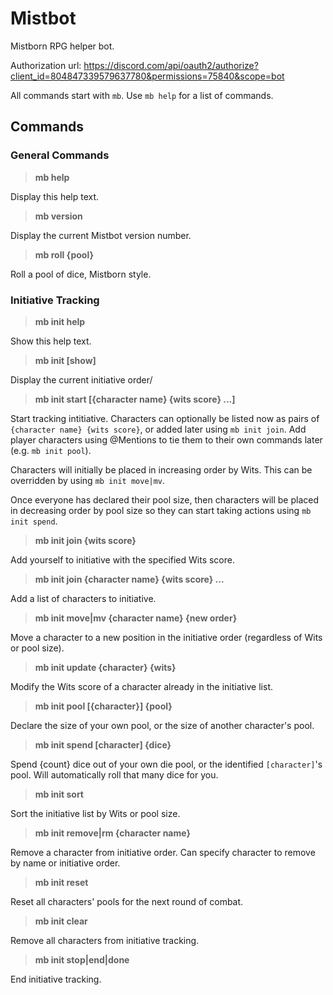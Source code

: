 # Mistbot

Mistborn RPG helper bot.

Authorization url: https://discord.com/api/oauth2/authorize?client_id=804847339579637780&permissions=75840&scope=bot

All commands start with `mb`. Use `mb help` for a list of commands.

## Commands

### General Commands

> **mb help**

Display this help text.

> **mb version**

Display the current Mistbot version number.

> **mb roll {pool}**

Roll a pool of dice, Mistborn style.

### Initiative Tracking

> **mb init help**

Show this help text.

> **mb init [show]**

Display the current initiative order/

> **mb init start [{character name} {wits score} ...]**

Start tracking intitiative. Characters can optionally be listed now as pairs of
`{character name} {wits score}`, or added later using `mb init join`. Add player
characters using @Mentions to tie them to their own commands later (e.g. `mb
init pool`).

Characters will initially be placed in increasing order by Wits. This can be
overridden by using `mb init move|mv`.

Once everyone has declared their pool size, then characters will be placed in
decreasing order by pool size so they can start taking actions using `mb init
spend`.

> **mb init join {wits score}**

Add yourself to initiative with the specified Wits score.

> **mb init join {character name} {wits score} ...**

Add a list of characters to initiative.

> **mb init move|mv {character name} {new order}**

Move a character to a new position in the initiative order (regardless of Wits
or pool size).

> **mb init update {character} {wits}**

Modify the Wits score of a character already in the initiative list.

> **mb init pool [{character}] {pool}**

Declare the size of your own pool, or the size of another character's pool.

> **mb init spend [character] {dice}**

Spend {count} dice out of your own die pool, or the identified `[character]`'s
pool. Will automatically roll that many dice for you.

> **mb init sort**

Sort the initiative list by Wits or pool size.

> **mb init remove|rm {character name}**

Remove a character from initiative order. Can specify character to remove by name or initiative order.

> **mb init reset**

Reset all characters' pools for the next round of combat.

> **mb init clear**

Remove all characters from initiative tracking.

> **mb init stop|end|done**

End initiative tracking.